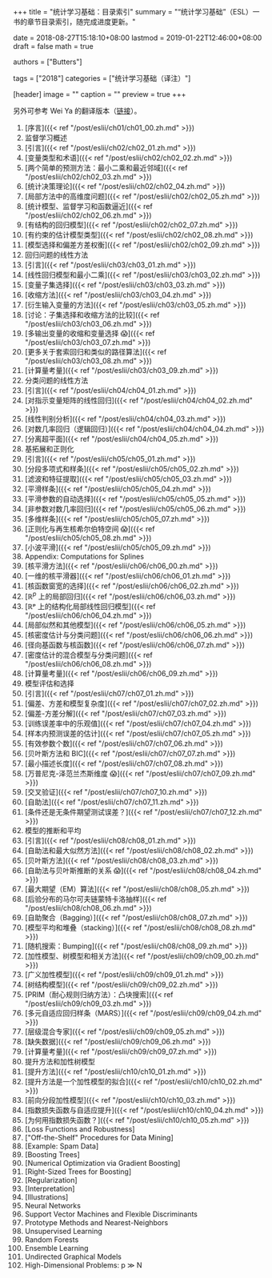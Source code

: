 +++
title = "统计学习基础：目录索引"
summary = "“统计学习基础”（ESL）一书的章节目录索引，随完成进度更新。"

date = 2018-08-27T15:18:10+08:00
lastmod = 2019-01-22T12:46:00+08:00
draft = false
math = true

authors = ["Butters"]

tags = ["2018"]
categories = ["统计学习基础（译注）"]

[header]
image = ""
caption = ""
preview = true
+++

另外可参考 Wei Ya 的翻译版本（[链接](https://esl.hohoweiya.xyz/)）。

1. [序言]({{< ref "/post/eslii/ch01/ch01_00.zh.md" >}})
2. 监督学习概述
  1. [引言]({{< ref "/post/eslii/ch02/ch02_01.zh.md" >}})
  2. [变量类型和术语]({{< ref "/post/eslii/ch02/ch02_02.zh.md" >}})
  3. [两个简单的预测方法：最小二乘和最近邻域]({{< ref "/post/eslii/ch02/ch02_03.zh.md" >}})
  4. [统计决策理论]({{< ref "/post/eslii/ch02/ch02_04.zh.md" >}})
  5. [局部方法中的高维度问题]({{< ref "/post/eslii/ch02/ch02_05.zh.md" >}})
  6. [统计模型、监督学习和函数逼近]({{< ref "/post/eslii/ch02/ch02_06.zh.md" >}})
  7. [有结构的回归模型]({{< ref "/post/eslii/ch02/ch02_07.zh.md" >}})
  8. [有约束的估计模型类型]({{< ref "/post/eslii/ch02/ch02_08.zh.md" >}})
  9. [模型选择和偏差方差权衡]({{< ref "/post/eslii/ch02/ch02_09.zh.md" >}})
3. 回归问题的线性方法
  1. [引言]({{< ref "/post/eslii/ch03/ch03_01.zh.md" >}})
  2. [线性回归模型和最小二乘]({{< ref "/post/eslii/ch03/ch03_02.zh.md" >}})
  3. [变量子集选择]({{< ref "/post/eslii/ch03/ch03_03.zh.md" >}})
  4. [收缩方法]({{< ref "/post/eslii/ch03/ch03_04.zh.md" >}})
  5. [衍生输入变量的方法]({{< ref "/post/eslii/ch03/ch03_05.zh.md" >}})
  6. [讨论：子集选择和收缩方法的比较]({{< ref "/post/eslii/ch03/ch03_06.zh.md" >}})
  7. [多输出变量的收缩和变量选择 :scream:]({{< ref "/post/eslii/ch03/ch03_07.zh.md" >}})
  8. [更多关于套索回归和类似的路径算法]({{< ref "/post/eslii/ch03/ch03_08.zh.md" >}})
  9. [计算量考量]({{< ref "/post/eslii/ch03/ch03_09.zh.md" >}})
4. 分类问题的线性方法
  1. [引言]({{< ref "/post/eslii/ch04/ch04_01.zh.md" >}})
  2. [对指示变量矩阵的线性回归]({{< ref "/post/eslii/ch04/ch04_02.zh.md" >}})
  3. [线性判别分析]({{< ref "/post/eslii/ch04/ch04_03.zh.md" >}})
  4. [对数几率回归（逻辑回归）]({{< ref "/post/eslii/ch04/ch04_04.zh.md" >}})
  5. [分离超平面]({{< ref "/post/eslii/ch04/ch04_05.zh.md" >}})
5. 基拓展和正则化
  1. [引言]({{< ref "/post/eslii/ch05/ch05_01.zh.md" >}})
  2. [分段多项式和样条]({{< ref "/post/eslii/ch05/ch05_02.zh.md" >}})
  3. [滤波和特征提取]({{< ref "/post/eslii/ch05/ch05_03.zh.md" >}})
  4. [平滑样条]({{< ref "/post/eslii/ch05/ch05_04.zh.md" >}})
  5. [平滑参数的自动选择]({{< ref "/post/eslii/ch05/ch05_05.zh.md" >}})
  6. [非参数对数几率回归]({{< ref "/post/eslii/ch05/ch05_06.zh.md" >}})
  7. [多维样条]({{< ref "/post/eslii/ch05/ch05_07.zh.md" >}})
  8. [正则化与再生核希尔伯特空间 :scream:]({{< ref "/post/eslii/ch05/ch05_08.zh.md" >}})
  9. [小波平滑]({{< ref "/post/eslii/ch05/ch05_09.zh.md" >}})
  10. Appendix: Computations for Splines
6. [核平滑方法]({{< ref "/post/eslii/ch06/ch06_00.zh.md" >}})
  1. [一维的核平滑器]({{< ref "/post/eslii/ch06/ch06_01.zh.md" >}})
  2. [核函数窗宽的选择]({{< ref "/post/eslii/ch06/ch06_02.zh.md" >}})
  3. [$\mathbb{R}^p$ 上的局部回归]({{< ref "/post/eslii/ch06/ch06_03.zh.md" >}})
  4. [ℝᵖ 上的结构化局部线性回归模型]({{< ref "/post/eslii/ch06/ch06_04.zh.md" >}})
  5. [局部似然和其他模型]({{< ref "/post/eslii/ch06/ch06_05.zh.md" >}})
  6. [核密度估计与分类问题]({{< ref "/post/eslii/ch06/ch06_06.zh.md" >}})
  7. [径向基函数与核函数]({{< ref "/post/eslii/ch06/ch06_07.zh.md" >}})
  8. [密度估计的混合模型与分类问题]({{< ref "/post/eslii/ch06/ch06_08.zh.md" >}})
  9. [计算量考量]({{< ref "/post/eslii/ch06/ch06_09.zh.md" >}})
7. 模型评估和选择
  1. [引言]({{< ref "/post/eslii/ch07/ch07_01.zh.md" >}})
  2. [偏差、方差和模型复杂度]({{< ref "/post/eslii/ch07/ch07_02.zh.md" >}})
  3. [偏差-方差分解]({{< ref "/post/eslii/ch07/ch07_03.zh.md" >}})
  4. [训练误差率中的乐观值]({{< ref "/post/eslii/ch07/ch07_04.zh.md" >}})
  5. [样本内预测误差的估计]({{< ref "/post/eslii/ch07/ch07_05.zh.md" >}})
  6. [有效参数个数]({{< ref "/post/eslii/ch07/ch07_06.zh.md" >}})
  7. [贝叶斯方法和 BIC]({{< ref "/post/eslii/ch07/ch07_07.zh.md" >}})
  8. [最小描述长度]({{< ref "/post/eslii/ch07/ch07_08.zh.md" >}})
  9. [万普尼克-泽范兰杰斯维度 :scream:]({{< ref "/post/eslii/ch07/ch07_09.zh.md" >}})
  10. [交叉验证]({{< ref "/post/eslii/ch07/ch07_10.zh.md" >}})
  11. [自助法]({{< ref "/post/eslii/ch07/ch07_11.zh.md" >}})
  12. [条件还是无条件期望测试误差？]({{< ref "/post/eslii/ch07/ch07_12.zh.md" >}})
8. 模型的推断和平均
  1. [引言]({{< ref "/post/eslii/ch08/ch08_01.zh.md" >}})
  2. [自助法和最大似然方法]({{< ref "/post/eslii/ch08/ch08_02.zh.md" >}})
  3. [贝叶斯方法]({{< ref "/post/eslii/ch08/ch08_03.zh.md" >}})
  4. [自助法与贝叶斯推断的关系 :scream:]({{< ref "/post/eslii/ch08/ch08_04.zh.md" >}})
  5. [最大期望（EM）算法]({{< ref "/post/eslii/ch08/ch08_05.zh.md" >}})
  6. [后验分布的马尔可夫链蒙特卡洛抽样]({{< ref "/post/eslii/ch08/ch08_06.zh.md" >}})
  7. [自助聚合（Bagging）]({{< ref "/post/eslii/ch08/ch08_07.zh.md" >}})
  8. [模型平均和堆叠（stacking）]({{< ref "/post/eslii/ch08/ch08_08.zh.md" >}})
  9. [随机搜索：Bumping]({{< ref "/post/eslii/ch08/ch08_09.zh.md" >}})
9. [加性模型、树模型和相关方法]({{< ref "/post/eslii/ch09/ch09_00.zh.md" >}})
  1. [广义加性模型]({{< ref "/post/eslii/ch09/ch09_01.zh.md" >}})
  2. [树结构模型]({{< ref "/post/eslii/ch09/ch09_02.zh.md" >}})
  3. [PRIM（耐心规则归纳方法）：凸块搜索]({{< ref "/post/eslii/ch09/ch09_03.zh.md" >}})
  4. [多元自适应回归样条（MARS）]({{< ref "/post/eslii/ch09/ch09_04.zh.md" >}})
  5. [层级混合专家]({{< ref "/post/eslii/ch09/ch09_05.zh.md" >}})
  6. [缺失数据]({{< ref "/post/eslii/ch09/ch09_06.zh.md" >}})
  7. [计算量考量]({{< ref "/post/eslii/ch09/ch09_07.zh.md" >}})
10. 提升方法和加性树模型
  1. [提升方法]({{< ref "/post/eslii/ch10/ch10_01.zh.md" >}})
  2. [提升方法是一个加性模型的拟合]({{< ref "/post/eslii/ch10/ch10_02.zh.md" >}})
  3. [前向分段加性模型]({{< ref "/post/eslii/ch10/ch10_03.zh.md" >}})
  4. [指数损失函数与自适应提升]({{< ref "/post/eslii/ch10/ch10_04.zh.md" >}})
  5. [为何用指数损失函数？]({{< ref "/post/eslii/ch10/ch10_05.zh.md" >}})
  6. [Loss Functions and Robustness]
  7. ["Off-the-Shelf" Procedures for Data Mining]
  8. [Example: Spam Data]
  9. [Boosting Trees]
  10. [Numerical Optimization via Gradient Boosting]
  11. [Right-Sized Trees for Boosting]
  12. [Regularization]
  13. [Interpretation]
  14. [Illustrations]
11. Neural Networks
12. Support Vector Machines and Flexible Discriminants
13. Prototype Methods and Nearest-Neighbors
14. Unsupervised Learning
15. Random Forests
16. Ensemble Learning
17. Undirected Graphical Models
18. High-Dimensional Problems: p ≫ N
